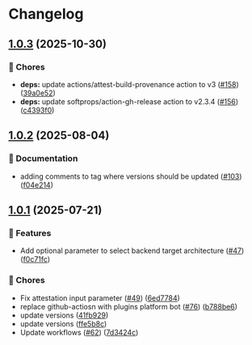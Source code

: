 # Changelog

## [1.0.3](https://github.com/grafana/plugin-actions/compare/build-plugin/v1.0.2...build-plugin/v1.0.3) (2025-10-30)


### 🔧 Chores

* **deps:** update actions/attest-build-provenance action to v3 ([#158](https://github.com/grafana/plugin-actions/issues/158)) ([39a0e52](https://github.com/grafana/plugin-actions/commit/39a0e52b82cd3d7b1f9e51c993e06f06cdf5f78c))
* **deps:** update softprops/action-gh-release action to v2.3.4 ([#156](https://github.com/grafana/plugin-actions/issues/156)) ([c4393f0](https://github.com/grafana/plugin-actions/commit/c4393f091fd9f2ff7b7c6a09ca9d95c582cc174f))

## [1.0.2](https://github.com/grafana/plugin-actions/compare/build-plugin/v1.0.1...build-plugin/v1.0.2) (2025-08-04)


### 📝 Documentation

* adding comments to tag where versions should be updated ([#103](https://github.com/grafana/plugin-actions/issues/103)) ([f04e214](https://github.com/grafana/plugin-actions/commit/f04e21488739016924156a57530ff8cb99041232))

## [1.0.1](https://github.com/grafana/plugin-actions/compare/build-plugin/v1.0.0...build-plugin/v1.0.1) (2025-07-21)


### 🎉 Features

* Add optional parameter to select backend target architecture ([#47](https://github.com/grafana/plugin-actions/issues/47)) ([f0c71fc](https://github.com/grafana/plugin-actions/commit/f0c71fc48643b767aad70487563d57b076d2525a))


### 🔧 Chores

* Fix attestation input parameter ([#49](https://github.com/grafana/plugin-actions/issues/49)) ([6ed7784](https://github.com/grafana/plugin-actions/commit/6ed7784fb5553c1df1d8e027b625b3faaf338bde))
* replace github-actiosn with plugins platform bot ([#76](https://github.com/grafana/plugin-actions/issues/76)) ([b788be6](https://github.com/grafana/plugin-actions/commit/b788be6746403ff9bae26d5e800794f2a5620b4c))
* update versions ([41fb929](https://github.com/grafana/plugin-actions/commit/41fb929c53e6014693c8098b29084ced24b52c7c))
* update versions ([ffe5b8c](https://github.com/grafana/plugin-actions/commit/ffe5b8ca901b69226337c2c1d171a2e5f48f6856))
* Update workflows ([#62](https://github.com/grafana/plugin-actions/issues/62)) ([7d3424c](https://github.com/grafana/plugin-actions/commit/7d3424c2ecf660e43bb1ca90d877754575cf2e16))
